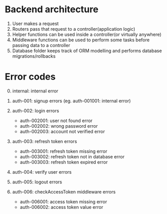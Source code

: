 # Backend architecture

1. User makes a request
2. Routers pass that request to a controller(application logic)
3. Helper functions can be used inside a controller(or virtually anywhere)
4. Middleware functions can be used to perform some tasks before passing data to a controller
5. Database folder keeps track of ORM modelling and performs database migrations/rollbacks

# Error codes
0. internal: internal error

1. auth-001: signup errors (eg. auth-001001: internal error)

2. auth-002: login errors
    * auth-002001: user not found error
    * auth-002002: wrong password error
    * auth-002003: account not verified error

3. auth-003: refresh token errors
    * auth-003001: refresh token missing error
    * auth-003002: refresh token not in database error
    * auth-003003: refresh token expired error

4. auth-004: verify user errors

5. auth-005: logout errors

6. auth-006: checkAccessToken middleware errors
    * auth-006001: access token missing error
    * auth-006002: access token value error
